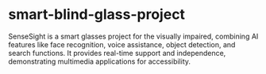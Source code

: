 # smart-blind-glass-project
SenseSight is a smart glasses project for the visually impaired, combining AI features like face recognition, voice assistance, object detection, and search functions. It provides real-time support and independence, demonstrating multimedia applications for accessibility.
